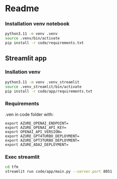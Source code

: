 # Readme

### Installation venv notebook

```bash
python3.11 -m venv .venv
source .venv/bin/activate
pip install -r code/requirements.txt
```

## Streamlit app

### Insllation venv

```bash
python3.11 -m venv .venv_streamlit
source .venv_streamlit/bin/activate
pip install -r code/app/requirements.txt
```
### Requirements

.ven in code folder with:

```
export AZURE_OPENAI_ENDPOINT=
export AZURE_OPENAI_API_KEY=
export OPENAI_API_VERSION=
export AZURE_GPT4TURBO_DEPLOYMENT=
export AZURE_GPT3TURBO_DEPLOYMENT=
export AZURE_ADA2_DEPLOYMENT=
```
### Exec streamlit

```bash
cd tfm
streamlit run code/app/main.py --server.port 8051
```
